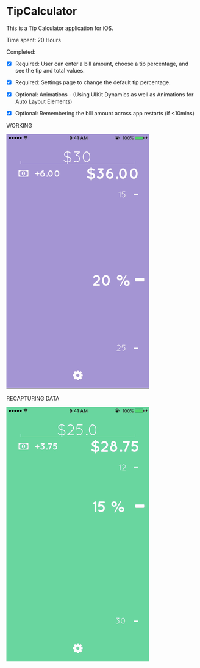 # TipCalculator
This is a Tip Calculator application for iOS.

Time spent: 20 Hours

Completed:

- [x] Required: User can enter a bill amount, choose a tip percentage, and see the tip and total values.
- [x] Required: Settings page to change the default tip percentage.
- [x] Optional: Animations - (Using UIKit Dynamics as well as Animations for Auto Layout Elements)
- [x] Optional: Remembering the bill amount across app restarts (if <10mins)



WORKING

![gif1](https://github.com/sruti1003/TipCalculator/raw/master/firstNew.gif)



RECAPTURING DATA

![gif2](https://github.com/sruti1003/TipCalculator/raw/master/secondNew.gif)







